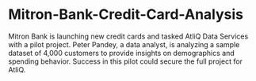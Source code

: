 # Mitron-Bank-Credit-Card-Analysis
Mitron Bank is launching new credit cards and tasked AtliQ Data Services with a pilot project. Peter Pandey, a data analyst, is analyzing a sample dataset of 4,000 customers to provide insights on demographics and spending behavior. Success in this pilot could secure the full project for AtliQ.
